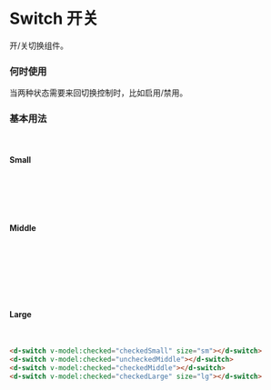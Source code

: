 # Switch 开关

开/关切换组件。

### 何时使用

当两种状态需要来回切换控制时，比如启用/禁用。

### 基本用法

<br />

#### Small

<br />

<d-switch v-model:checked="checkedSmall" size="sm"></d-switch>

<br />
<br />

#### Middle

<br />

<d-switch v-model:checked="uncheckedMiddle"></d-switch>

<br />

<d-switch v-model:checked="checkedMiddle"></d-switch>

<br />
<br />

#### Large

<br />

<d-switch v-model:checked="checkedLarge" size="lg"></d-switch>

```html
<d-switch v-model:checked="checkedSmall" size="sm"></d-switch>
<d-switch v-model:checked="uncheckedMiddle"></d-switch>
<d-switch v-model:checked="checkedMiddle"></d-switch>
<d-switch v-model:checked="checkedLarge" size="lg"></d-switch>
```

<script lang="ts">
import { defineComponent, ref } from 'vue'

export default defineComponent({
  setup() {
    const checkedSmall = ref(true)
    const uncheckedMiddle = ref(false)
    const checkedMiddle = ref(true)
    const checkedLarge = ref(true)
    
    return {
      checkedSmall,
      uncheckedMiddle,
      checkedMiddle,
      checkedLarge,
    }
  }
})
</script>
